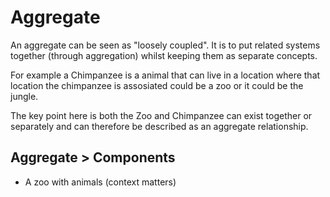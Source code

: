# Aggregate

An aggregate can be seen as "loosely coupled". It is to put related systems together (through aggregation) whilst keeping them as separate concepts.

For example a Chimpanzee is a animal that can live in a location where that location the chimpanzee is assosiated could be a zoo or it could be the jungle.

The key point here is both the Zoo and Chimpanzee can exist together or separately and can therefore be described as an aggregate relationship.

## Aggregate > Components

- A zoo with animals (context matters)
